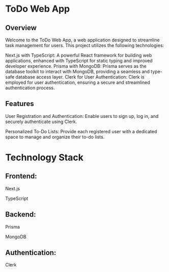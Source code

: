 # ToDo Web App

## Overview
Welcome to the ToDo Web App, a web application designed to streamline task management for users. This project utilizes the following technologies:

Next.js with TypeScript: A powerful React framework for building web applications, enhanced with TypeScript for static typing and improved developer experience.
Prisma with MongoDB: Prisma serves as the database toolkit to interact with MongoDB, providing a seamless and type-safe database access layer.
Clerk for User Authentication: Clerk is employed for user authentication, ensuring a secure and streamlined authentication process.

## Features
User Registration and Authentication: Enable users to sign up, log in, and securely authenticate using Clerk.

Personalized To-Do Lists: Provide each registered user with a dedicated space to manage and organize their to-do lists.

# Technology Stack
## Frontend:
Next.js

TypeScript

## Backend:
Prisma

MongoDB

## Authentication:
Clerk
